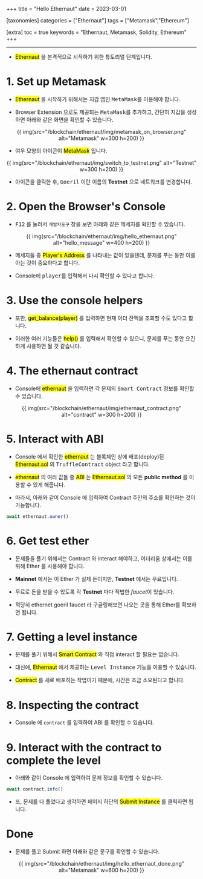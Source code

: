 +++
title = "Hello Ethernaut"
date = 2023-03-01

[taxonomies]
categories = ["Ethernaut"]
tags = ["Metamask","Ethereum"]

[extra]
toc = true
keywords = "Ethernaut, Metamask, Solidity, Ethereum"
+++

---

- <mark>Ethernaut</mark> 을 본격적으로 시작하기 위한 튜토리얼 단계입니다.

# 1. Set up Metamask

- <mark>Ethernaut</mark> 을 시작하기 위해서는 지갑 앱인 <kbd>MetaMask</kbd>를 이용해야 합니다.

- Browser Extension 으로도 제공되는 <kbd>MetaMask</kbd>를 추가하고, 간단히 지갑을 생성하면 아래와 같은 화면을 확인할 수 있습니다.

<center>
{{ img(src="/blockchain/ethernaut/img/metamask_on_browser.png" alt="Metamask" w=300 h=200) }}
</center>

- 여우 모양의 아이콘이 <mark>MetaMask</mark> 입니다.

<center>
{{ img(src="/blockchain/ethernaut/img/switch_to_testnet.png" alt="Testnet" w=300 h=200) }}
</center>

- 아이콘을 클릭한 후, <kbd>Goeril</kbd> 이란 이름의 **Testnet** 으로 네트워크를 변경합니다.


# 2. Open the Browser's Console

- <kbd>F12</kbd> 를 눌러서 `개발자도구` 창을 보면 아래와 같은 메세지를 확인할 수 있습니다.

<center>
{{ img(src="/blockchain/ethernaut/img/hello_ethernaut.png" alt="hello_message" w=400 h=200) }}
</center>

- 메세지들 중 <mark>Player's Address</mark> 를 나타내는 값이 있을텐데, 문제를 푸는 동안 이를 아는 것이 중요하다고 합니다.

- Console에 <kbd>player</kbd>를 입력해서 다시 확인할 수 있다고 합니다.

# 3. Use the console helpers

- 또한, <mark>get_balance(player)</mark> 를 입력하면 현재 이더 잔액을 조회할 수도 있다고 합니다.

- 이러한 여러 기능들은 <mark>help()</mark> 를 입력해서 확인할 수 있으니, 문제를 푸는 동안 요긴하게 사용하면 될 것 같습니다.

# 4. The ethernaut contract

- Console에 <mark>ethernaut</mark> 을 입력하면 각 문제의 <kbd>Smart Contract</kbd> 정보를 확인할 수 있습니다.

<center>
{{ img(src="/blockchain/ethernaut/img/ethernaut_contract.png" alt="contract" w=300 h=200) }}
</center>

# 5. Interact with ABI

- Console 에서 확인한 <mark>ethernaut</mark> 는 블록체인 상에 배포(deploy)된 <mark>Ethernaut.sol</mark> 의 <kbd>TruffleContract</kbd> object 라고 합니다.

- <mark>ethernaut</mark> 의 여러 값들 중 <mark>ABI</mark> 는 <mark>Ethernaut.sol</mark> 의 모든 **public method** 를 이용할 수 있게 해줍니다.

- 따라서, 아래와 같이 Console 에 입력하여 Contract 주인의 주소를 확인하는 것이 가능합니다.

```js
await ethernaut.owner()
```

# 6. Get test ether

- 문제들을 풀기 위해서는 Contract 와 interact 해야하고, 이더리움 상에서는 이를 위해 Ether 를 사용해야 합니다.

- **Mainnet** 에서는 이 Ether 가 실제 돈이지만, **Testnet** 에서는 무료입니다.

- 무료로 돈을 받을 수 있도록 각 **Testnet** 마다 적법한 *faucet*이 있습니다.

- 적당히 ethernet goeril faucet 라 구글링해보면 나오는 곳을 통해 Ether를 확보하면 됩니다.

# 7. Getting a level instance

- 문제를 풀기 위해서 <mark>Smart Contract</mark> 와 직접 interact 할 필요는 없습니다.

- 대신에, <mark>Ethernaut</mark> 에서 제공하는 <kbd>Level Instance</kbd> 기능을 이용할 수 있습니다.

- <mark>Contract</mark> 를 새로 배포하는 작업이기 때문에, 시간은 조금 소요된다고 합니다.

# 8. Inspecting the contract

- Console 에 `contract` 를 입력하여 ABI 를 확인할 수 있습니다.

# 9. Interact with the contract to complete the level

- 아래와 같이 Console 에 입력하여 문제 정보를 확인할 수 있습니다.
```js
await contract.info()
```

- 또, 문제를 다 풀었다고 생각하면 페이지 하단의 <mark>Submit Instance</mark> 를 클릭하면 됩니다.

# Done

- 문제를 풀고 Submit 하면 아래와 같은 문구를 확인할 수 있습니다.

<center>
{{ img(src="/blockchain/ethernaut/img/hello_ethernaut_done.png" alt="Metamask" w=600 h=200) }}
</center>
